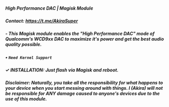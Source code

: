 ##### High Performance DAC | Magisk Module

##### Contact: https://t.me/AkiraSuper

##### - This Magisk module enables the "High Performance DAC" mode of Qualcomm's WCD9xx DAC to maximize it's power and get the best audio quality possible.

##### • `Need Kernel Support`

##### ✓ INSTALLATION: Just flash via Magisk and reboot.

##### Disclaimer: Naturally, you take all the responsibility for what happens to your device when you start messing around with things. I (Akira) will not be responsible for ANY damage caused to anyone's devices due to the use of this module.
